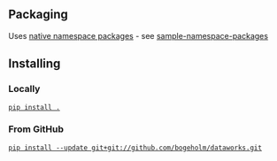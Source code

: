 ## Packaging
Uses [native namespace packages](https://packaging.python.org/guides/packaging-namespace-packages/#native-namespace-packages) - see [sample-namespace-packages](https://github.com/pypa/sample-namespace-packages/tree/master/native)

## Installing
### Locally
[`pip install .`](https://stackoverflow.com/questions/1471994/what-is-setup-py)

### From GitHub
[`pip install --update git+git://github.com/bogeholm/dataworks.git`](https://stackoverflow.com/questions/15268953/how-to-install-python-package-from-github)